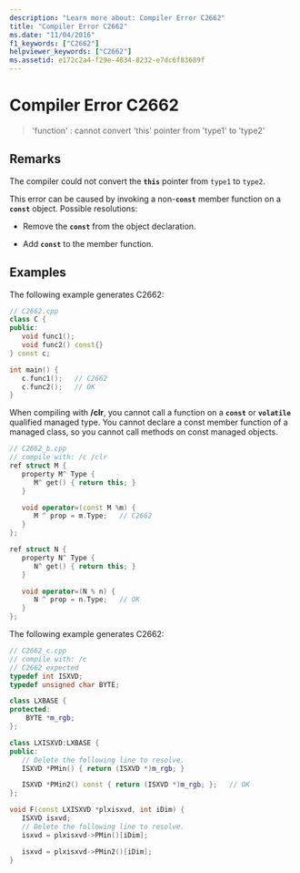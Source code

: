 ```yaml
---
description: "Learn more about: Compiler Error C2662"
title: "Compiler Error C2662"
ms.date: "11/04/2016"
f1_keywords: ["C2662"]
helpviewer_keywords: ["C2662"]
ms.assetid: e172c2a4-f29e-4034-8232-e7dc6f83689f
---
```

# Compiler Error C2662

> 'function' : cannot convert 'this' pointer from 'type1' to 'type2'

## Remarks

The compiler could not convert the **`this`** pointer from `type1` to `type2`.

This error can be caused by invoking a non-**`const`** member function on a **`const`** object.  Possible resolutions:

- Remove the **`const`** from the object declaration.

- Add **`const`** to the member function.

## Examples

The following example generates C2662:

```cpp
// C2662.cpp
class C {
public:
   void func1();
   void func2() const{}
} const c;

int main() {
   c.func1();   // C2662
   c.func2();   // OK
}
```

When compiling with **/clr**, you cannot call a function on a **`const`** or **`volatile`** qualified managed type. You cannot declare a const member function of a managed class, so you cannot call methods on const managed objects.

```cpp
// C2662_b.cpp
// compile with: /c /clr
ref struct M {
   property M^ Type {
      M^ get() { return this; }
   }

   void operator=(const M %m) {
      M ^ prop = m.Type;   // C2662
   }
};

ref struct N {
   property N^ Type {
      N^ get() { return this; }
   }

   void operator=(N % n) {
      N ^ prop = n.Type;   // OK
   }
};
```

The following example generates C2662:

```cpp
// C2662_c.cpp
// compile with: /c
// C2662 expected
typedef int ISXVD;
typedef unsigned char BYTE;

class LXBASE {
protected:
    BYTE *m_rgb;
};

class LXISXVD:LXBASE {
public:
   // Delete the following line to resolve.
   ISXVD *PMin() { return (ISXVD *)m_rgb; }

   ISXVD *PMin2() const { return (ISXVD *)m_rgb; };   // OK
};

void F(const LXISXVD *plxisxvd, int iDim) {
   ISXVD isxvd;
   // Delete the following line to resolve.
   isxvd = plxisxvd->PMin()[iDim];

   isxvd = plxisxvd->PMin2()[iDim];
}
```
